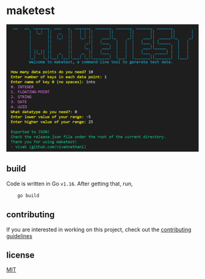 # maketest

<img src='./screenshot.png'>

## build

Code is written in Go `v1.16`.
After getting that, run, 
```bash
    go build 
``` 

## contributing 

If you are interested in working on this project, check out the [contributing guidelines](./CONTRIBUTING.md)

## license

[MIT](./LICENSE.md)